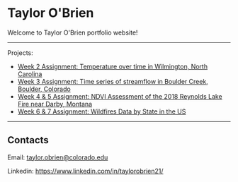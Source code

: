 # Taylor O'Brien

Welcome to Taylor O'Brien portfolio website!

***

Projects:

* [Week 2 Assignment: Temperature over time in Wilmington, North Carolina](https://taylor-obrien.github.io/notebooks/wilmingtontemps.html)
* [Week 3 Assignment: Time series of streamflow in Boulder Creek, Boulder, Colorado](https://taylor-obrien.github.io/notebooks/bouldercreek-timeseries.html)
* [Week 4 & 5 Assignment: NDVI Assessment of the 2018 Reynolds Lake Fire near Darby, Montana](https://taylor-obrien.github.io/notebooks/reynoldslake-ndvi.html)
* [Week 6 & 7 Assignment: Wildfires Data by State in the US](https://taylor-obrien.github.io/notebooks/fireboundaries-vector.html)

***

## Contacts

Email: <taylor.obrien@colorado.edu>

Linkedin: <https://www.linkedin.com/in/taylorobrien21/>
